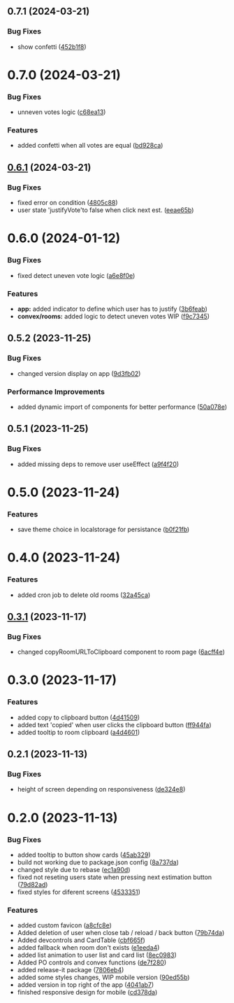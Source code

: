 

## 0.7.1 (2024-03-21)


### Bug Fixes

* show confetti ([452b1f8](https://github.com/LeoCaprile/poker-planning/commit/452b1f8137a5119d6a8e5c43c3a1bfab271096b5))

# 0.7.0 (2024-03-21)


### Bug Fixes

* unneven votes logic ([c68ea13](https://github.com/LeoCaprile/poker-planning/commit/c68ea130bad5c15b60eaffe869f9cbe29f0836c4))


### Features

* added confetti when all votes are equal ([bd928ca](https://github.com/LeoCaprile/poker-planning/commit/bd928ca9cf6281ce670c47ab84fb1d34ef3f551c))

## [0.6.1](https://github.com/LeoCaprile/poker-planning/compare/0.6.0...0.6.1) (2024-03-21)


### Bug Fixes

* fixed error on condition ([4805c88](https://github.com/LeoCaprile/poker-planning/commit/4805c88ec7e7ff643f7eac3152de14d2cfa4ed31))
* user state 'justifyVote'to false  when click next est. ([eeae65b](https://github.com/LeoCaprile/poker-planning/commit/eeae65b5375bfbaa5efb784955d2e68636e6e0be))

# 0.6.0 (2024-01-12)


### Bug Fixes

* fixed detect uneven vote logic ([a6e8f0e](https://github.com/LeoCaprile/poker-planning/commit/a6e8f0ed584ad036d7b639a9ba529a207502564e))


### Features

* **app:** added indicator to define which user has to justify ([3b6feab](https://github.com/LeoCaprile/poker-planning/commit/3b6feab32d1eaab3f1e0f538d83bb9f5eaffadf6))
* **convex/rooms:** added logic to detect uneven votes WIP ([f9c7345](https://github.com/LeoCaprile/poker-planning/commit/f9c734591b164a3236d85531f4bcdf1c66f21982))

## 0.5.2 (2023-11-25)


### Bug Fixes

* changed version display on app ([9d3fb02](https://github.com/LeoCaprile/poker-planning/commit/9d3fb0202d8cb14299cfb63a771974663cabe1e4))


### Performance Improvements

* added dynamic import of components for better performance ([50a078e](https://github.com/LeoCaprile/poker-planning/commit/50a078e72f2736f8e3ab1de04490df98247d408a))

## 0.5.1 (2023-11-25)


### Bug Fixes

* added missing deps to remove user useEffect ([a9f4f20](https://github.com/LeoCaprile/poker-planning/commit/a9f4f203eca4dce8db8382d797248b73166e0b14))

# 0.5.0 (2023-11-24)


### Features

* save theme choice in localstorage for persistance ([b0f21fb](https://github.com/LeoCaprile/poker-planning/commit/b0f21fb45c436019dd64df9791e9704fc84adc75))

# 0.4.0 (2023-11-24)


### Features

* added cron job to delete old rooms ([32a45ca](https://github.com/LeoCaprile/poker-planning/commit/32a45ca84d930be17b2d723b01541c1429fc53eb))

## [0.3.1](https://github.com/LeoCaprile/poker-planning/compare/0.3.0...0.3.1) (2023-11-17)


### Bug Fixes

* changed copyRoomURLToClipboard component to room page ([6acff4e](https://github.com/LeoCaprile/poker-planning/commit/6acff4e041e1a157eacbf135fed2d979d73ca5b8))

# 0.3.0 (2023-11-17)


### Features

* added copy to clipboard button ([4d41509](https://github.com/LeoCaprile/poker-planning/commit/4d41509f1538be5059be1fd1009c816c8f1c6d8d))
* added text 'copied' when user clicks the clipboard button ([ff944fa](https://github.com/LeoCaprile/poker-planning/commit/ff944fa87dd90df11144396381476997dd4ff176))
* added tooltip to room clipboard ([a4d4601](https://github.com/LeoCaprile/poker-planning/commit/a4d460102333c7fee84f0d27ac50f7b516f4dd31))

## 0.2.1 (2023-11-13)


### Bug Fixes

* height of screen depending on responsiveness ([de324e8](https://github.com/LeoCaprile/poker-planning/commit/de324e8f7d0d7166ddab5367003de7133e734164))

# 0.2.0 (2023-11-13)


### Bug Fixes

* added tooltip to button show cards ([45ab329](https://github.com/LeoCaprile/poker-planning/commit/45ab32973867e9d05ae072a48f4c8168a04f4d82))
* build not working due to package.json config ([8a737da](https://github.com/LeoCaprile/poker-planning/commit/8a737dacb3993fa1f750a5f39eae451946f72402))
* changed style due to rebase ([ec1a90d](https://github.com/LeoCaprile/poker-planning/commit/ec1a90d8e0f822ce4c4823ad0d515015ab6555e6))
* fixed not reseting users state when pressing next estimation button ([79d82ad](https://github.com/LeoCaprile/poker-planning/commit/79d82adc2039ea57c1ce8b851499f4983730b598))
* fixed styles for diferent screens ([4533351](https://github.com/LeoCaprile/poker-planning/commit/4533351ee7f44d05ac9bd01002545d56fcbf19b3))


### Features

* added custom favicon ([a8cfc8e](https://github.com/LeoCaprile/poker-planning/commit/a8cfc8e0ff37756c6de02cd3b932b5ecf6252a91))
* Added deletion of user when close tab / reload / back button ([79b74da](https://github.com/LeoCaprile/poker-planning/commit/79b74dadee3d15193a387bcb47fb1c4b463cb31d))
* Added devcontrols and CardTable ([cbf665f](https://github.com/LeoCaprile/poker-planning/commit/cbf665fe4547ccaadc6ff63a8da6a8f7398c0636))
* added fallback when room don't exists ([e1eeda4](https://github.com/LeoCaprile/poker-planning/commit/e1eeda4eb9ee9336ee023596e0d2f5b4fcde3a63))
* added list animation to user list and card list ([8ec0983](https://github.com/LeoCaprile/poker-planning/commit/8ec09836f623db05a25bf249bdde338c50d8dd54))
* Added PO controls and convex functions ([de7f280](https://github.com/LeoCaprile/poker-planning/commit/de7f28079920f1e6719e5a47402b9c57d016aa75))
* added release-it package ([7806eb4](https://github.com/LeoCaprile/poker-planning/commit/7806eb416ccfbab66215aab1c03e161ec656b03b))
* added some styles changes, WIP mobile version ([90ed55b](https://github.com/LeoCaprile/poker-planning/commit/90ed55bd2bd2d2d7b94d4fc6d57f49ef77f3c189))
* added version in top right of the app ([4041ab7](https://github.com/LeoCaprile/poker-planning/commit/4041ab70c34b5fd617bf2b00351406f3c6086e81))
* finished responsive design for mobile ([cd378da](https://github.com/LeoCaprile/poker-planning/commit/cd378da192ee3703aebd39e626829745bf669a92))

